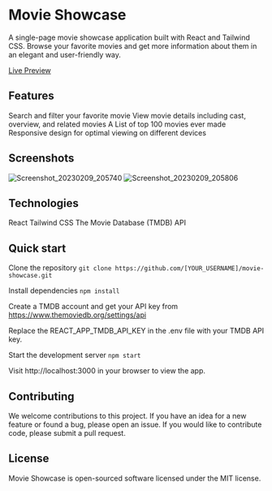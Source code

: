 # Movie Showcase
A single-page movie showcase application built with React and Tailwind CSS. Browse your favorite movies and get more information about them in an elegant and user-friendly way.

[Live Preview](https://nainishmoviecase.netlify.app/)

## Features

 Search and filter your favorite movie
 View movie details including cast, overview, and related movies
 A List of top 100 movies ever made
 Responsive design for optimal viewing on different devices

## Screenshots
![Screenshot_20230209_205740](https://user-images.githubusercontent.com/109546113/217857150-f87529a5-4bfa-492e-8e7f-e05fbde9a06c.png)
![Screenshot_20230209_205806](https://user-images.githubusercontent.com/109546113/217857163-339279f4-f872-4b5b-8552-feecfa5e2e60.png)

## Technologies
 React
 Tailwind CSS 
 The Movie Database (TMDB) API

## Quick start

Clone the repository
```git clone https://github.com/[YOUR_USERNAME]/movie-showcase.git```

Install dependencies
```npm install```

Create a TMDB account and get your API key from https://www.themoviedb.org/settings/api


Replace the REACT_APP_TMDB_API_KEY in the .env file with your TMDB API key.


Start the development server
```npm start```

Visit http://localhost:3000 in your browser to view the app.

## Contributing
We welcome contributions to this project. If you have an idea for a new feature or found a bug, please open an issue. If you would like to contribute code, please submit a pull request.

## License
Movie Showcase is open-sourced software licensed under the MIT license.
